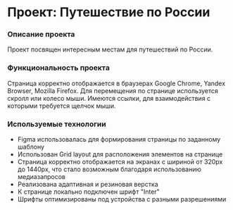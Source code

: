 # Проект: Путешествие по России

### Описание проекта
Проект посвящен интересным местам для путешествий по России. 

### Функциональность проекта
Страница корректно отображается в браузерах Google Chrome, Yandex Browser, Mozilla Firefox. 
Для перемещения по странице используется скролл или колесо мыши. Имеются ссылки, для взаимодействия с которыми требуется щелчок мыши. 

### Используемые технологии 
- Figma использовалась для формирования страницы по заданному шаблону
- Использован Grid layout для расположения элементов на странице
- Страница корректно отображается на экранах с шириной от 320px до 1440px, что стало возможным благодаря использованию медиазапросов
- Реализована адаптивная и резиновая верстка
- К странице локально подключен шрифт "Inter"
- Шрифты оптимизированы под устройства с разными разрешениями
